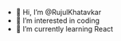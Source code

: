 - 👋 Hi, I’m @RujulKhatavkar
- 👀 I’m interested in coding
- 🌱 I’m currently learning React


<!---
RujulKhatavkar/RujulKhatavkar is a ✨ special ✨ repository because its `README.md` (this file) appears on your GitHub profile.
You can click the Preview link to take a look at your changes.
--->
